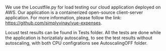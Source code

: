 We use the Locustfile.py for load testing our cloud application deployed on AWS. Our application is a containerized open-source client-server application. For more information, please follow the link: https://github.com/simplyvinay/vue-expenses.

Locust test results can be found in Tests folder. All the tests are done while the application is horizatialy autoscaling, to see the test results without autoscaling, with both CPU configrations see AutoscalingOFF folder. 
